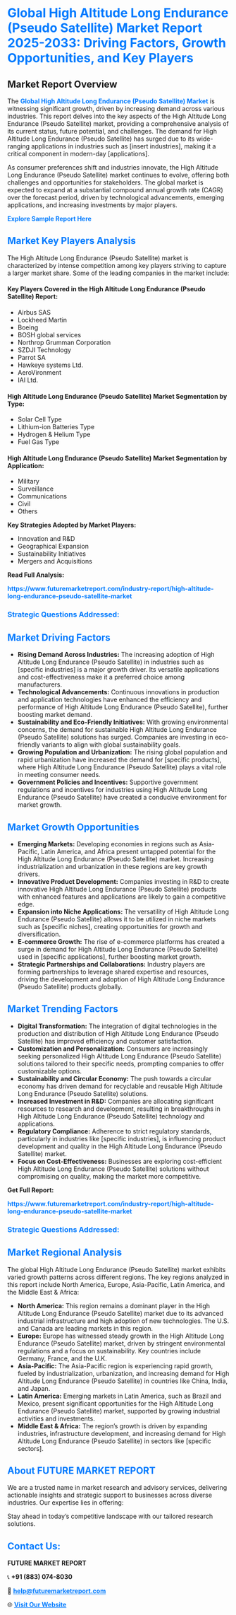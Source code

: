 <h1 style="color: #007BFF;">Global High Altitude Long Endurance (Pseudo Satellite) Market Report 2025-2033: Driving Factors, Growth Opportunities, and Key Players</h1>

<section id="overview">
<h2>Market Report Overview</h2>
<p>The <a href="https://www.futuremarketreport.com/industry-report/high-altitude-long-endurance-pseudo-satellite-market" style="color: #007BFF; text-decoration: none;"><strong>Global High Altitude Long Endurance (Pseudo Satellite) Market</strong></a> is witnessing significant growth, driven by increasing demand across various industries. This report delves into the key aspects of the High Altitude Long Endurance (Pseudo Satellite) market, providing a comprehensive analysis of its current status, future potential, and challenges. The demand for High Altitude Long Endurance (Pseudo Satellite) has surged due to its wide-ranging applications in industries such as [insert industries], making it a critical component in modern-day [applications].</p>
<p>As consumer preferences shift and industries innovate, the High Altitude Long Endurance (Pseudo Satellite) market continues to evolve, offering both challenges and opportunities for stakeholders. The global market is expected to expand at a substantial compound annual growth rate (CAGR) over the forecast period, driven by technological advancements, emerging applications, and increasing investments by major players.</p>
</section>

<section id="overview">
<p><a href="https://www.futuremarketreport.com/request-sample/reportId=42980" style="color: #007BFF; text-decoration: none;"><strong>Explore Sample Report Here</strong></a></p>
</section>

<section id="key-players">
<h2 style="color: #007BFF;">Market Key Players Analysis</h2>
<p>The High Altitude Long Endurance (Pseudo Satellite) market is characterized by intense competition among key players striving to capture a larger market share. Some of the leading companies in the market include:</p>
<h4>Key Players Covered in the High Altitude Long Endurance (Pseudo Satellite) Report:</h4>
<ul><li>Airbus SAS</li><li>Lockheed Martin</li><li>Boeing</li><li>BOSH global services</li><li>Northrop Grumman Corporation</li><li>SZDJI Technology</li><li>Parrot SA</li><li>Hawkeye systems Ltd.</li><li>AeroVironment</li><li>IAI Ltd.</li></ul>
<h4>High Altitude Long Endurance (Pseudo Satellite) Market Segmentation by Type:</h4>
<ul><li>Solar Cell Type</li><li>Lithium-ion Batteries Type</li><li>Hydrogen &amp; Helium Type</li><li>Fuel Gas Type</li></ul>

<h4>High Altitude Long Endurance (Pseudo Satellite) Market Segmentation by Application:</h4>
<ul><li>Military</li><li>Surveillance</li><li>Communications</li><li>Civil</li><li>Others</li></ul>
<p><strong>Key Strategies Adopted by Market Players:</strong></p>
<ul>
<li>Innovation and R&D</li>
<li>Geographical Expansion</li>
<li>Sustainability Initiatives</li>
<li>Mergers and Acquisitions</li>
</ul>
</section>

<section>
<p><strong>Read Full Analysis: </strong></p><a href="https://www.futuremarketreport.com/industry-report/high-altitude-long-endurance-pseudo-satellite-market" style="color: #007BFF; text-decoration: none;"><strong>https://www.futuremarketreport.com/industry-report/high-altitude-long-endurance-pseudo-satellite-market</strong></a>
<h3 style="color: #007BFF;">Strategic Questions Addressed:</h3>
</section>

<section id="driving-factors">
<h2 style="color: #007BFF;">Market Driving Factors</h2>
<ul>
<li><strong>Rising Demand Across Industries:</strong> The increasing adoption of High Altitude Long Endurance (Pseudo Satellite) in industries such as [specific industries] is a major growth driver. Its versatile applications and cost-effectiveness make it a preferred choice among manufacturers.</li>
<li><strong>Technological Advancements:</strong> Continuous innovations in production and application technologies have enhanced the efficiency and performance of High Altitude Long Endurance (Pseudo Satellite), further boosting market demand.</li>
<li><strong>Sustainability and Eco-Friendly Initiatives:</strong> With growing environmental concerns, the demand for sustainable High Altitude Long Endurance (Pseudo Satellite) solutions has surged. Companies are investing in eco-friendly variants to align with global sustainability goals.</li>
<li><strong>Growing Population and Urbanization:</strong> The rising global population and rapid urbanization have increased the demand for [specific products], where High Altitude Long Endurance (Pseudo Satellite) plays a vital role in meeting consumer needs.</li>
<li><strong>Government Policies and Incentives:</strong> Supportive government regulations and incentives for industries using High Altitude Long Endurance (Pseudo Satellite) have created a conducive environment for market growth.</li>
</ul>
</section>

<section id="growth-opportunities">
<h2 style="color: #007BFF;">Market Growth Opportunities</h2>
<ul>
<li><strong>Emerging Markets:</strong> Developing economies in regions such as Asia-Pacific, Latin America, and Africa present untapped potential for the High Altitude Long Endurance (Pseudo Satellite) market. Increasing industrialization and urbanization in these regions are key growth drivers.</li>
<li><strong>Innovative Product Development:</strong> Companies investing in R&D to create innovative High Altitude Long Endurance (Pseudo Satellite) products with enhanced features and applications are likely to gain a competitive edge.</li>
<li><strong>Expansion into Niche Applications:</strong> The versatility of High Altitude Long Endurance (Pseudo Satellite) allows it to be utilized in niche markets such as [specific niches], creating opportunities for growth and diversification.</li>
<li><strong>E-commerce Growth:</strong> The rise of e-commerce platforms has created a surge in demand for High Altitude Long Endurance (Pseudo Satellite) used in [specific applications], further boosting market growth.</li>
<li><strong>Strategic Partnerships and Collaborations:</strong> Industry players are forming partnerships to leverage shared expertise and resources, driving the development and adoption of High Altitude Long Endurance (Pseudo Satellite) products globally.</li>
</ul>
</section>

<section id="trending-factors">
<h2 style="color: #007BFF;">Market Trending Factors</h2>
<ul>
<li><strong>Digital Transformation:</strong> The integration of digital technologies in the production and distribution of High Altitude Long Endurance (Pseudo Satellite) has improved efficiency and customer satisfaction.</li>
<li><strong>Customization and Personalization:</strong> Consumers are increasingly seeking personalized High Altitude Long Endurance (Pseudo Satellite) solutions tailored to their specific needs, prompting companies to offer customizable options.</li>
<li><strong>Sustainability and Circular Economy:</strong> The push towards a circular economy has driven demand for recyclable and reusable High Altitude Long Endurance (Pseudo Satellite) solutions.</li>
<li><strong>Increased Investment in R&D:</strong> Companies are allocating significant resources to research and development, resulting in breakthroughs in High Altitude Long Endurance (Pseudo Satellite) technology and applications.</li>
<li><strong>Regulatory Compliance:</strong> Adherence to strict regulatory standards, particularly in industries like [specific industries], is influencing product development and quality in the High Altitude Long Endurance (Pseudo Satellite) market.</li>
<li><strong>Focus on Cost-Effectiveness:</strong> Businesses are exploring cost-efficient High Altitude Long Endurance (Pseudo Satellite) solutions without compromising on quality, making the market more competitive.</li>
</ul>
</section>

<section>
<p><strong>Get Full Report: </strong></p><a href="https://www.futuremarketreport.com/industry-report/high-altitude-long-endurance-pseudo-satellite-market" style="color: #007BFF; text-decoration: none;"><strong>https://www.futuremarketreport.com/industry-report/high-altitude-long-endurance-pseudo-satellite-market</strong></a>
<h3 style="color: #007BFF;">Strategic Questions Addressed:</h3>
</section>


<section id="regional-analysis">
<h2 style="color: #007BFF;">Market Regional Analysis</h2>
<p>The global High Altitude Long Endurance (Pseudo Satellite) market exhibits varied growth patterns across different regions. The key regions analyzed in this report include North America, Europe, Asia-Pacific, Latin America, and the Middle East & Africa:</p>
<ul>
<li><strong>North America:</strong> This region remains a dominant player in the High Altitude Long Endurance (Pseudo Satellite) market due to its advanced industrial infrastructure and high adoption of new technologies. The U.S. and Canada are leading markets in this region.</li>
<li><strong>Europe:</strong> Europe has witnessed steady growth in the High Altitude Long Endurance (Pseudo Satellite) market, driven by stringent environmental regulations and a focus on sustainability. Key countries include Germany, France, and the U.K.</li>
<li><strong>Asia-Pacific:</strong> The Asia-Pacific region is experiencing rapid growth, fueled by industrialization, urbanization, and increasing demand for High Altitude Long Endurance (Pseudo Satellite) in countries like China, India, and Japan.</li>
<li><strong>Latin America:</strong> Emerging markets in Latin America, such as Brazil and Mexico, present significant opportunities for the High Altitude Long Endurance (Pseudo Satellite) market, supported by growing industrial activities and investments.</li>
<li><strong>Middle East & Africa:</strong> The region’s growth is driven by expanding industries, infrastructure development, and increasing demand for High Altitude Long Endurance (Pseudo Satellite) in sectors like [specific sectors].</li>
</ul>
</section>

<footer>
<h2 style="color: #007BFF;">About FUTURE MARKET REPORT</h2>
<p>We are a trusted name in market research and advisory services, delivering actionable insights and strategic support to businesses across diverse industries. Our expertise lies in offering:</p>

<p>Stay ahead in today’s competitive landscape with our tailored research solutions.</p>

<h2 style="color: #007BFF;">Contact Us:</h2>
<p><strong>FUTURE MARKET REPORT</strong></p>
<p>📞 <strong>+91 (883) 074-8030</strong></p>
<p>📧 <strong><a href="mailto:help@futuremarketreport.com" style="color: #007BFF;">help@futuremarketreport.com</a></strong></p>
<p>🌐 <strong><a href="https://www.futuremarketreport.com/" style="color: #007BFF;">Visit Our Website</a></strong></p>
</footer>